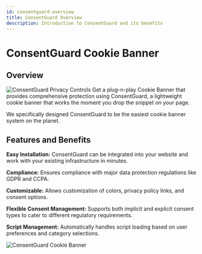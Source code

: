```yaml
---
id: consentguard-overview
title: ConsentGuard Overview
description: Introduction to ConsentGuard and its benefits
---
```


# ConsentGuard Cookie Banner

## Overview

![ConsentGuard Privacy Controls](/img/heropixel/consentguard.png)
Get a plug-n-play Cookie Banner that provides comprehensive protection using ConsentGuard, a lightweight cookie banner that works the moment you drop the snippet on your page.

We specifically designed ConsentGuard to be the easiest cookie banner system on the planet.

## Features and Benefits

**Easy Installation:** ConsentGuard can be integrated into your website and work with your existing infrastructure in minutes.

**Compliance:** Ensures compliance with major data protection regulations like GDPR and CCPA.

**Customizable:** Allows customization of colors, privacy policy links, and consent options.

**Flexible Consent Management:** Supports both implicit and explicit consent types to cater to different regulatory requirements.

**Script Management:** Automatically handles script loading based on user preferences and category selections.

![ConsentGuard Cookie Banner](/img/heropixel/consentguard-cookie-banner.png)
